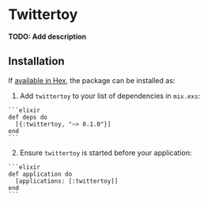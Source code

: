 # Twittertoy

**TODO: Add description**

## Installation

If [available in Hex](https://hex.pm/docs/publish), the package can be installed as:

  1. Add `twittertoy` to your list of dependencies in `mix.exs`:

    ```elixir
    def deps do
      [{:twittertoy, "~> 0.1.0"}]
    end
    ```

  2. Ensure `twittertoy` is started before your application:

    ```elixir
    def application do
      [applications: [:twittertoy]]
    end
    ```

